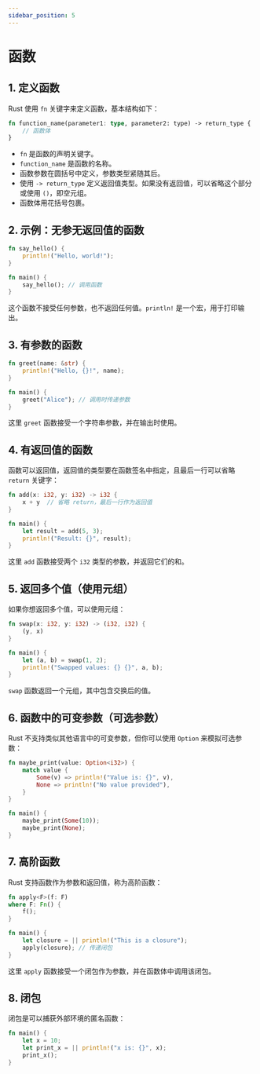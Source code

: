 ```yaml
---
sidebar_position: 5
---
```


# 函数

## 1. 定义函数
Rust 使用 `fn` 关键字来定义函数，基本结构如下：

```rust
fn function_name(parameter1: type, parameter2: type) -> return_type {
    // 函数体
}
```

- `fn` 是函数的声明关键字。
- `function_name` 是函数的名称。
- 函数参数在圆括号中定义，参数类型紧随其后。
- 使用 `-> return_type` 定义返回值类型。如果没有返回值，可以省略这个部分或使用 `()`，即空元组。
- 函数体用花括号包裹。

## 2. 示例：无参无返回值的函数

```rust
fn say_hello() {
    println!("Hello, world!");
}

fn main() {
    say_hello(); // 调用函数
}
```

这个函数不接受任何参数，也不返回任何值。`println!` 是一个宏，用于打印输出。

## 3. 有参数的函数

```rust
fn greet(name: &str) {
    println!("Hello, {}!", name);
}

fn main() {
    greet("Alice"); // 调用时传递参数
}
```

这里 `greet` 函数接受一个字符串参数，并在输出时使用。

## 4. 有返回值的函数

函数可以返回值，返回值的类型要在函数签名中指定，且最后一行可以省略 `return` 关键字：

```rust
fn add(x: i32, y: i32) -> i32 {
    x + y  // 省略 return，最后一行作为返回值
}

fn main() {
    let result = add(5, 3);
    println!("Result: {}", result);
}
```

这里 `add` 函数接受两个 `i32` 类型的参数，并返回它们的和。

## 5. 返回多个值（使用元组）

如果你想返回多个值，可以使用元组：

```rust
fn swap(x: i32, y: i32) -> (i32, i32) {
    (y, x)
}

fn main() {
    let (a, b) = swap(1, 2);
    println!("Swapped values: {} {}", a, b);
}
```

`swap` 函数返回一个元组，其中包含交换后的值。

## 6. 函数中的可变参数（可选参数）

Rust 不支持类似其他语言中的可变参数，但你可以使用 `Option` 来模拟可选参数：

```rust
fn maybe_print(value: Option<i32>) {
    match value {
        Some(v) => println!("Value is: {}", v),
        None => println!("No value provided"),
    }
}

fn main() {
    maybe_print(Some(10));
    maybe_print(None);
}
```

## 7. 高阶函数

Rust 支持函数作为参数和返回值，称为高阶函数：

```rust
fn apply<F>(f: F) 
where F: Fn() {
    f();
}

fn main() {
    let closure = || println!("This is a closure");
    apply(closure); // 传递闭包
}
```

这里 `apply` 函数接受一个闭包作为参数，并在函数体中调用该闭包。

## 8. 闭包

闭包是可以捕获外部环境的匿名函数：

```rust
fn main() {
    let x = 10;
    let print_x = || println!("x is: {}", x);
    print_x();
}
```
